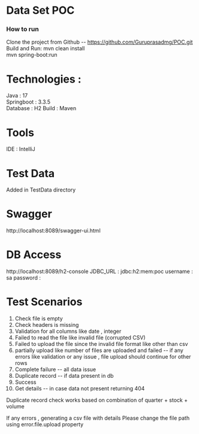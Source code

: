 # Data Set POC

### How to run

Clone the project from
Github -- https://github.com/Guruprasadmg/POC.git
Build and Run:
mvn clean install <br>
mvn spring-boot:run

# Technologies :
Java : 17 <br>
Springboot : 3.3.5 <br>
Database : H2
Build : Maven

# Tools
IDE : IntelliJ

# Test Data
Added in TestData directory
# Swagger 
http://localhost:8089/swagger-ui.html

# DB Access
http://localhost:8089/h2-console
JDBC_URL : jdbc:h2:mem:poc
username : sa
password :

# Test Scenarios
1) Check file is empty
2) Check headers is missing
3) Validation for all columns like date , integer
4) Failed to read the file like invalid file (corrupted CSV)
5) Failed to upload the file  since the invalid file format like other than csv
6) partially upload like number of files are uploaded and failed  -- if any errors like validation or any issue , file upload should continue for other rows
7) Complete failure  -- all data issue
8) Duplicate record  -- if data present in db
9) Success
10) Get details -- in case data not present returning 404

Duplicate record check works based on combination of  quarter + stock + volume

If any errors , generating a csv file with details
Please change the file path using error.file.upload property